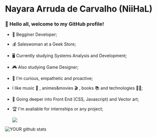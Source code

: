 # Nayara Arruda de Carvalho (NiiHaL)

### :handshake: Hello all, welcome to my GitHub profile!



- :beginner: Begginer Developer;

- :moneybag: Saleswoman at a Geek Store;

-  :desktop_computer: Currently studying Systems Analysis and Development;

- :video_game: Also studying Game Designer;

- :call_me_hand: I'm curious, empathetic and proactive;

- I like music :metal: , animes&movies :clapper: , books :books: and technologies :woman_technologist:;

- :art: Going deeper into Front End (CSS, Javascript) and Vector art;

- :trophy: I'm avaliable for internships or any project;

  

  [<img src="https://img.shields.io/badge/linkedin-%230077B5.svg?&style=for-the-badge&logo=linkedin&logoColor=white" />](https://www.linkedin.com/in/niihal182)

  


![YOUR github stats](https://github-readme-stats.vercel.app/api?username=Nihal182)

